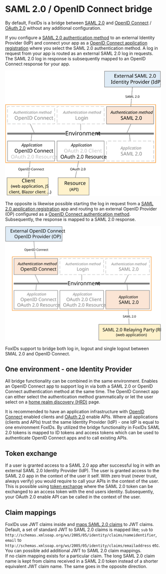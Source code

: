 # SAML 2.0 / OpenID Connect bridge

By default, FoxIDs is a bridge between [SAML 2.0](saml-2.0.md) and [OpenID Connect](oidc.md) / [OAuth 2.0](oauth-2.0.md) without any additional configuration. 

If you configure a [SAML 2.0 authentication method](auth-method-saml-2.0.md) to an external Identity Provider (IdP) and connect your app as a [OpenID Connect application registration](app-reg-oidc.md) where you select the SAML 2.0 authentication method. 
A log in request from your app is routed as an external SAML 2.0 log in requests. The SAML 2.0 log in response is subsequently mapped to an OpenID Connect response for your app.

![Bridge SAML 2.0 to OpenID Connect](images/bridge-saml-oidc.svg)

The opposite is likewise possible starting the log in request from a [SAML 2.0 application registration](app-reg-saml-2.0.md) app and routing to an external OpenID Provider (OP) configured as a [OpenID Connect authentication method](auth-method-oidc.md).
Subsequently, the response is mapped to a SAML 2.0 response.

![Bridge OpenID Connect to SAML 2.0](images/bridge-oidc-saml.svg)

FoxIDs support to bridge both log in, logout and single logout between SMAL 2.0 and OpenID Connect.

## One environment - one Identity Provider
All bridge functionality can be combined in the same environment. Enables an OpenID Connect app to support log in via both a SAML 2.0 or OpenID Connect authentication method at the same time. 
The OpenID Connect app can either select the authentication method grammatically or let the user select on a [home realm discovery (HRD)](login.md#home-realm-discovery-hrd) page.

It is recommended to have an application infrastructure with [OpenID Connect](app-reg-oidc.md) enabled clients and [OAuth 2.0](app-reg-oauth-2.0.md) enable APIs. Where all applications (clients and APIs) trust the same Identity Provider (IdP) - one IdP is equal to one environment FoxIDs.
By utilized the bridge functionality in FoxIDs SAML 2.0 tokens is mapped to ID tokens and access tokens which can be used to authenticate OpenID Connect apps and to call existing APIs.

## Token exchange
If a user is granted access to a SAML 2.0 app after successful log in with an external SAML 2.0 Identity Provider (IdP). The user is granted access to the SAML 2.0 app in the context of the user it self. 
With zero trust (never trust, always verify) you would require to call your APIs in the context of the user. This is possible using [token exchange](token-exchange.md#saml-20-to-access-token-by-trust) where the SAML 2.0 token can be exchanged to an access token with the end users identity. 
Subsequently, your OAuth 2.0 enable API can be called in the context of the user.

## Claim mappings
FoxIDs use JWT claims inside and [maps SAML 2.0 claims](saml-2.0.md#claim-mappings) to JWT claims. Default, a set of standard JWT to SAML 2.0 claims is mapped like; `sub` to `http://schemas.xmlsoap.org/ws/2005/05/identity/claims/nameidentifier`, `email` to `http://schemas.xmlsoap.org/ws/2005/05/identity/claims/emailaddress` etc.
You can possible add additional JWT to SAML 2.0 claim mappings.  
If no claim mapping exists for a particular claim. The long SAML 2.0 claim name is kept from claims received in a SAML 2.0 token instead of a shorter equivalent JWT claim name. The same goes in the opposite direction.
